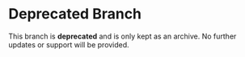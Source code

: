 # Deprecated Branch

This branch is **deprecated** and is only kept as an archive. No further updates or support will be provided.
